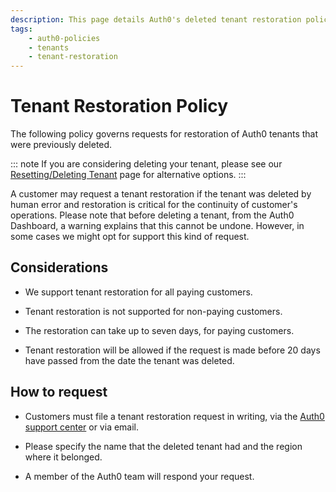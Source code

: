 ```yaml
---
description: This page details Auth0's deleted tenant restoration policy.
tags:
    - auth0-policies
    - tenants
    - tenant-restoration
---
```


# Tenant Restoration Policy

The following policy governs requests for restoration of Auth0 tenants that were previously deleted.

::: note
If you are considering deleting your tenant, please see our [Resetting/Deleting Tenant](/tutorials/delete-reset-tenant) page for alternative options.
:::

A customer may request a tenant restoration if the tenant was deleted by human error and restoration is critical for the continuity of customer's operations. Please note that before deleting a tenant, from the Auth0 Dashboard, a warning explains that this cannot be undone. However, in some cases we might opt for support this kind of request.

## Considerations

* We support tenant restoration for all paying customers.

* Tenant restoration is not supported for non-paying customers.

* The restoration can take up to seven days, for paying customers.

* Tenant restoration will be allowed if the request is made before 20 days have passed from the date the tenant was deleted.

## How to request

* Customers must file a tenant restoration request in writing, via the [Auth0 support center](${env.DOMAIN_URL_SUPPORT}) or via email.

* Please specify the name that the deleted tenant had and the region where it belonged.

* A member of the Auth0 team will respond your request.
